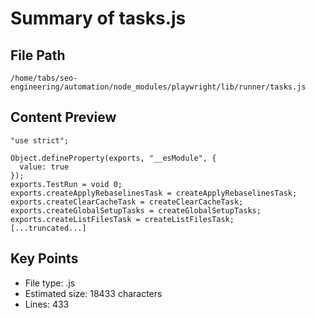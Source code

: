 # Summary of tasks.js
  
## File Path
`/home/tabs/seo-engineering/automation/node_modules/playwright/lib/runner/tasks.js`

## Content Preview
```
"use strict";

Object.defineProperty(exports, "__esModule", {
  value: true
});
exports.TestRun = void 0;
exports.createApplyRebaselinesTask = createApplyRebaselinesTask;
exports.createClearCacheTask = createClearCacheTask;
exports.createGlobalSetupTasks = createGlobalSetupTasks;
exports.createListFilesTask = createListFilesTask;
[...truncated...]
```

## Key Points
- File type: .js
- Estimated size: 18433 characters
- Lines: 433
